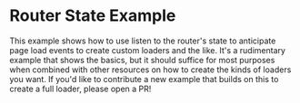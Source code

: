 # Router State Example

This example shows how to use listen to the router's state to anticipate page load events to create custom loaders and the like. It's a rudimentary example that shows the basics, but it should suffice for most purposes when combined with other resources on how to create the kinds of loaders you want. If you'd like to contribute a new example that builds on this to create a full loader, please open a PR!
